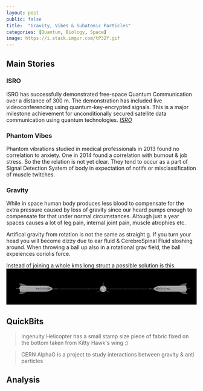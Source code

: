 ```yaml
---
layout: post
public: false
title:  "Gravity, Vibes & Subatomic Particles"
categories: [Quantum, Biology, Space]
image: https://i.stack.imgur.com/tP32Y.gif
---
```


## Main Stories

### ISRO
ISRO has successfully demonstrated free-space Quantum Communication over a distance of 300 m. The demonstration has included live videoconferencing using quantum-key-encrypted signals. This is a major milestone achievement for unconditionally secured satellite data communication using quantum technologies. [*ISRO*](https://www.isro.gov.in/update/22-mar-2021/isro-makes-breakthrough-demonstration-of-free-space-quantum-key-distribution-qkd)

### Phantom Vibes
Phantom vibrations studied in medical professionals in 2013 found no correlation to anxiety. One in 2014 found a correlation with burnout & job stress. So the the relation is not yet clear. They tend to occur as a part of Signal Detection System of body in expectation of notifs or misclassification of muscle twitches.

### Gravity
While in space human body produces less blood to compensate for the extra pressure caused by loss of gravity since our heard pumps enough to compensate for that under normal circumstances. Altough just a year spaces causes a lot of leg pain, internal joint pain, muscle atrophies etc.

Artifical gravity from rotation is not the same as straight g. If you turn your head you will become dizzy due to ear fluid & CerebroSpinal Fluid sloshing around. When throwing a ball up also in a rotational grav field, the ball expeiences coriolis force.

Instead of joining a whole kms long struct a possible solution is this
![StarshipsGravity](/assets/images/posts/2021/Mar/P2/TIL01001.png)


## QuickBits
> Ingenuity Helicopter has a small stamp size piece of fabric fixed on the bottom taken from Kitty Hawk's wing :\)

> CERN AlphaG is a project to study interactions between gravity & anti particles


## Analysis